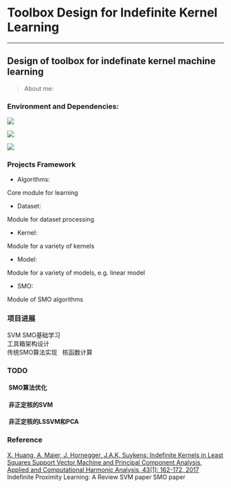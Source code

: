 # Toolbox Design for Indefinite Kernel Learning

---
Design of toolbox for indefinate kernel machine learning
-------------

> About me:



### Environment and Dependencies:
![](https://img.shields.io/badge/python-3.6-brightgreen.svg)


[![](https://img.shields.io/badge/anaconda3-4.4.0-brightgreen.svg)](https://www.anaconda.com/download/)


![](https://img.shields.io/badge/platform-Windows10-blue.svg)




### Projects Framework  
- Algorithms:

Core module for learning  

- Dataset:

Module for dataset processing  

- Kernel:  

Module for a variety of kernels  

- Model:  

Module for a variety of models, e.g.  linear model  

- SMO:

Module of SMO algorithms


### 项目进展    
SVM SMO基础学习  
工具箱架构设计    
传统SMO算法实现   
核函数计算    
### TODO 
####  SMO算法优化    
####  非正定核的SVM
####  非正定核的LSSVM和PCA


### Reference
[X. Huang, A. Maier, J. Hornegger, J.A.K. Suykens: Indefinite Kernels in Least Squares Support Vector Machine and Principal Component Analysis, Applied and Computational Harmonic Analysis, 43(1): 162-172, 2017](https://www5.informatik.uni-erlangen.de/Forschung/Publikationen/2016/Huang16-IKI.pdf)
Indefinite Proximity Learning: A Review
SVM paper
SMO paper
